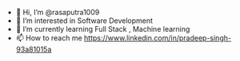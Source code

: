 - 👋 Hi, I’m @rasaputra1009
- 👀 I’m interested in Software Development
- 🌱 I’m currently learning Full Stack , Machine learning
- 📫 How to reach me https://www.linkedin.com/in/pradeep-singh-93a81015a

<!---
rasaputra1009/rasaputra1009 is a ✨ special ✨ repository because its `README.md` (this file) appears on your GitHub profile.
You can click the Preview link to take a look at your changes.
--->
